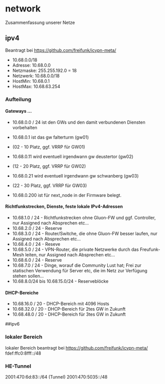 # network
Zusammenfassung unserer Netze

## ipv4

Beantragt bei https://github.com/freifunk/icvpn-meta/
* 10.68.0.0/18
* Adresse: 10.68.0.0
* Netzmaske: 255.255.192.0 = 18
* Netzwerk: 10.68.0.0/18
* HostMin: 10.68.0.1
* HostMax: 10.68.63.254

### Aufteilung

#### Gateways ...
* 10.68.0.0 / 24 ist den GWs und den damit verbundenen Diensten vorbehalten

* 10.68.0.1 ist das gw falterturm (gw01)
* (02 - 10 Platz, ggf. VRRP für GW01)
* 10.68.0.11 wird eventuell irgendwann gw deustertor (gw02)
* (12 - 20 Platz, ggf. VRRP für GW02)
* 10.68.0.21 wird eventuell irgendwann gw schwanberg (gw03)
* (22 - 30 Platz, ggf. VRRP für GW03)

* 10.68.0.200 ist für next_node in der Firmware belegt.
 
#### Richtfunkstrecken, Dienste, feste lokale IPv4-Adressen
* 10.68.1.0 / 24 - Richtfunkstrecken ohne Gluon-FW und ggf. Controller, nur Assigned nach Absprechen etc...
* 10.68.2.0 / 24 - Reserve
* 10.68.3.0 / 24 - Router/Switche, die ohne Gluon-FW besser laufen, nur Assigned nach Absprechen etc...
* 10.68.4.0 / 24 - Reseve
* 10.68.5.0 / 24 - VPN-Router, die private Netzwerke durch das Freufunk-Mesh leiten, nur Assigned nach Absprechen etc...
* 10.68.6.0 / 24 - Reserve
* 10.68.7.0 / 24 - Dinge, worauf die Community Lust hat; Frei zur statischen Verwendung für Server etc, die im Netz zur Verfügung stehen sollen...
* 10.68.8.0/24 bis 10.68.15.0/24 - Reserveblöcke

#### DHCP-Bereiche

* 10.68.16.0 / 20 - DHCP-Bereich mit 4096 Hosts
* 10.68.32.0 / 20 - DHCP-Bereich für 2tes GW in Zukunft
* 10.68.48.0 / 20 - DHCP-Bereich für 3tes GW in Zukunft

##ipv6

### lokaler Bereich
lokaler Bereich beantragt bei https://github.com/freifunk/icvpn-meta/
fdef:ffc0:8fff::/48

### HE-Tunnel
2001:470:6d:83::/64 (Tunnel)
2001:470:5035::/48 

